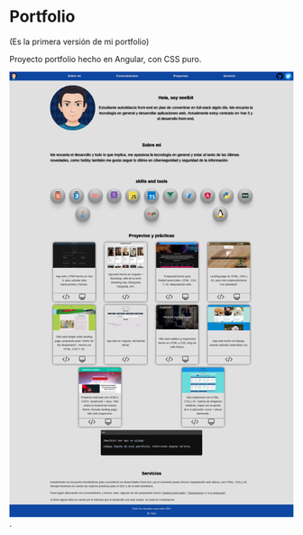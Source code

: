# Portfolio

(Es la primera versión de mi portfolio)

Proyecto portfolio hecho en Angular, con CSS puro.

 ![captura de pantalla porfolio neelbit](CapturaPortfolio.png).

